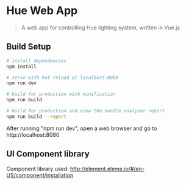 # Hue Web App

> A web app for controlling Hue lighting system, written in Vue.js


## Build Setup

``` bash
# install dependencies
npm install

# serve with hot reload at localhost:8080
npm run dev

# build for production with minification
npm run build

# build for production and view the bundle analyzer report
npm run build --report
```

After running "npm run dev", open a web browser and go to http://localhost:8080

## UI Component library

Component library used: http://element.eleme.io/#/en-US/component/installation
